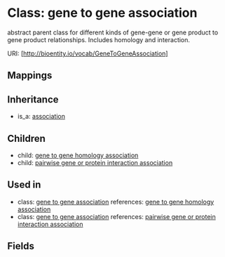 # Class: gene to gene association


abstract parent class for different kinds of gene-gene or gene product to gene product relationships. Includes homology and interaction.

URI: [http://bioentity.io/vocab/GeneToGeneAssociation]
## Mappings

## Inheritance

 *  is_a: [association](Association.md)
## Children

 *  child: [gene to gene homology association](GeneToGeneHomologyAssociation.md)
 *  child: [pairwise gene or protein interaction association](PairwiseGeneOrProteinInteractionAssociation.md)
## Used in

 *  class: [gene to gene association](GeneToGeneAssociation.md) references: [gene to gene homology association](GeneToGeneHomologyAssociation.md)
 *  class: [gene to gene association](GeneToGeneAssociation.md) references: [pairwise gene or protein interaction association](PairwiseGeneOrProteinInteractionAssociation.md)
## Fields

